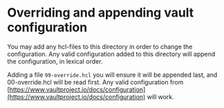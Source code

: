 # Overriding and appending vault configuration

You may add any hcl-files to this directory in order to change the configuration.
Any valid configuration added to this directory will append the configuration, in lexical order.

Adding a file `99-override.hcl` you will ensure it will be appended last, and 00-override.hcl will be read first.
Any valid configuration from [https://www.vaultproject.io/docs/configuration](https://www.vaultproject.io/docs/configuration) will work.
